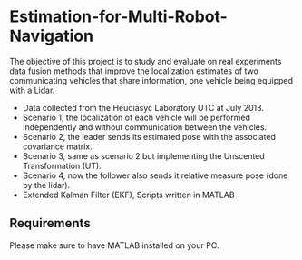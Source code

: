 # Estimation-for-Multi-Robot-Navigation
The objective of this project is to study and evaluate on real experiments data fusion methods that improve the localization estimates of two communicating vehicles that share information, one vehicle being equipped with a Lidar.
* Data collected from the Heudiasyc Laboratory UTC at July 2018.
* Scenario 1, the localization of each vehicle will be performed independently and without communication between the vehicles.
* Scenario 2, the leader sends its estimated pose with the associated covariance matrix.
* Scenario 3, same as scenario 2 but implementing the Unscented Transformation (UT).
* Scenario 4, now the follower also sends it relative measure pose (done by the lidar).
* Extended Kalman Filter (EKF), Scripts written in MATLAB
## Requirements
Please make sure to have MATLAB installed on your PC.
